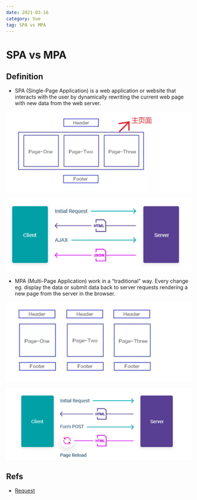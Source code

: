 ```yaml
---
date: 2021-03-16
category: Vue
tag: SPA vs MPA
---
```


# SPA vs MPA

## Definition

- SPA (Single-Page Application) is a web application or website that interacts with the user by dynamically rewriting
  the current web page with new data from the web server.

![SPA Layout](./images/spa_layout.png)

![SPA Request](./images/spa_request.png)

- MPA (Multi-Page Application) work in a “traditional” way. Every change eg. display the data or submit data back to
  server requests rendering a new page from the server in the browser.

![MPA Layout](./images/mpa_layout.png)

![MPA Request](./images/mpa_request.png)

## Refs

- [Request](https://lvivity.com/single-page-app-vs-multi-page-app)
